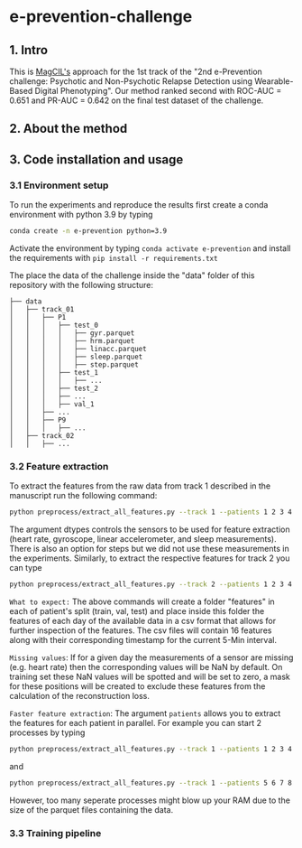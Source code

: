 # e-prevention-challenge

## 1. Intro
This is [MagCIL's](http://magcil.github.io) approach for the 1st track of the "2nd e-Prevention challenge: Psychotic and Non-Psychotic Relapse Detection using Wearable-Based Digital Phenotyping". Our method ranked second with ROC-AUC = 0.651 and PR-AUC = 0.642 on the final test dataset of the challenge. 

## 2. About the method

## 3. Code installation and usage

### 3.1 Environment setup

To run the experiments and reproduce the results first create a conda environment with python 3.9 by typing

```bash
conda create -n e-prevention python=3.9
```

Activate the environment by typing `conda activate e-prevention` and install the requirements with `pip install -r requirements.txt`

The place the data of the challenge inside the "data" folder of this repository with the following structure:

```
├── data
│   ├── track_01
│   │   ├── P1
│   │   │   ├── test_0 
│   │   │   │   ├── gyr.parquet
│   │   │   │   ├── hrm.parquet
│   │   │   │   ├── linacc.parquet
│   │   │   │   ├── sleep.parquet
│   │   │   │   ├── step.parquet
│   │   │   ├── test_1
│   │   │   │   ├── ...
│   │   │   ├── test_2
│   │   │   ├── ...
│   │   │   ├── val_1
│   │   ├── ...
│   │   ├── P9
│   │   │   ├── ...
│   ├── track_02
│   │   ├── ...
```   

### 3.2 Feature extraction

To extract the features from the raw data from track 1 described in the manuscript run the following command:

```bash
python preprocess/extract_all_features.py --track 1 --patients 1 2 3 4 5 6 7 8 9 --dtypes hrm gyr linacc sleep --output_format csv
```

The argument dtypes controls the sensors to be used for feature extraction (heart rate, gyroscope, linear accelerometer, and sleep measurements). There is also an option for steps but we did not use these measurements in the experiments. Similarly, to extract the respective features for track 2 you can type

```bash
python preprocess/extract_all_features.py --track 2 --patients 1 2 3 4 5 6 7 8 --dtypes hrm gyr linacc sleep --output_format csv
```
`What to expect:` The above commands will create a folder "features" in each of patient's split (train, val, test) and place inside this folder the features of each day of the available data in a csv format that allows for further inspection of the features. The csv files will contain 16 features along with their corresponding timestamp for the current 5-Min interval. 

`Missing values`: If for a given day the measurements of a sensor are missing (e.g. heart rate) then the corresponding values will be NaN by default. On training set these NaN values will be spotted and will be set to zero, a mask for these positions will be created to exclude these features from the calculation of the reconstruction loss.

`Faster feature extraction`: The argument `patients` allows you to extract the features for each patient in parallel. For example you can start 2 processes by typing 

```bash
python preprocess/extract_all_features.py --track 1 --patients 1 2 3 4 5 --dtypes hrm gyr linacc sleep --output_format csv
```
and

```bash
python preprocess/extract_all_features.py --track 1 --patients 5 6 7 8 9 --dtypes hrm gyr linacc sleep --output_format csv
```
However, too many seperate processes might blow up your RAM due to the size of the parquet files containing the data.

### 3.3 Training pipeline


